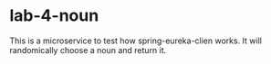 # lab-4-noun
This is a microservice to test how spring-eureka-clien works. It will randomically choose a noun and return it.
